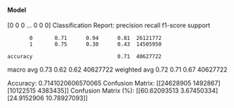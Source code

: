 #### Model
[0 0 0 ... 0 0 0]
Classification Report:
              precision    recall  f1-score   support

           0       0.71      0.94      0.81  26121772
           1       0.75      0.30      0.43  14505950

    accuracy                           0.71  40627722
   macro avg       0.73      0.62      0.62  40627722
weighted avg       0.72      0.71      0.67  40627722

Accuracy: 0.7141020606570065
Confusion Matrix:
[[24628905  1492867]
 [10122515  4383435]]
Confusion Matrix (%):
[[60.62093513  3.67450334]
 [24.9152906  10.78927093]]
